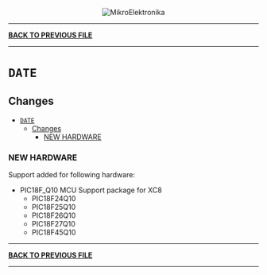 <p align="center">
  <img src="http://www.mikroe.com/img/designs/beta/logo_small.png?raw=true" alt="MikroElektronika"/>
</p>

---

**[BACK TO PREVIOUS FILE](../changelog.md)**

---

# `DATE`

## Changes

- [`DATE`](#date)
  - [Changes](#changes)
    - [NEW HARDWARE](#new-hardware)

### NEW HARDWARE

Support added for following hardware:

+ PIC18F_Q10 MCU Support package for XC8
  + PIC18F24Q10
  + PIC18F25Q10
  + PIC18F26Q10
  + PIC18F27Q10
  + PIC18F45Q10

---

**[BACK TO PREVIOUS FILE](../changelog.md)**

---
